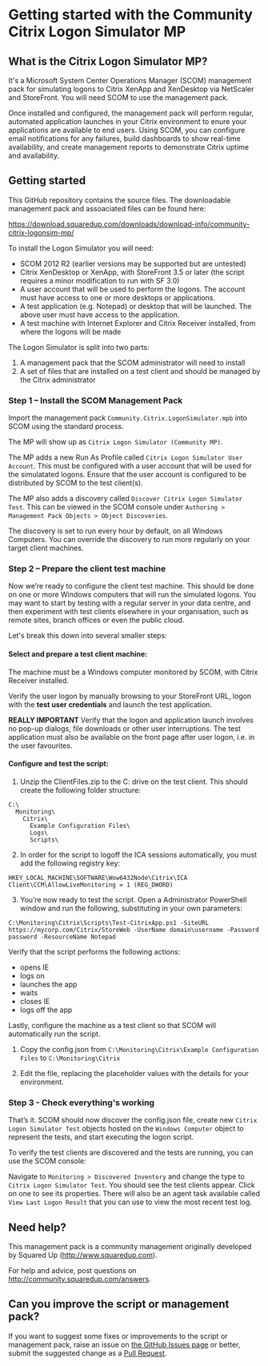 # Getting started with the Community Citrix Logon Simulator MP

## What is the Citrix Logon Simulator MP?

It's a Microsoft System Center Operations Manager (SCOM) management pack for simulating logons to Citrix XenApp and XenDesktop via NetScaler and StoreFront. You will need SCOM to use the management pack.

Once installed and configured, the management pack will perform regular, automated application launches in your Citrix environment to enure your applications are available to end users. Using SCOM, you can configure email notifications for any failures, build dashboards to show real-time availability, and create management reports to demonstrate Citrix uptime and availability.

## Getting started

This GitHub repository contains the source files. The downloadable management pack and assoaciated files can be found here:

https://download.squaredup.com/downloads/download-info/community-citrix-logonsim-mp/

To install the Logon Simulator you will need:

- SCOM 2012 R2 (earlier versions may be supported but are untested)
- Citrix XenDesktop or XenApp, with StoreFront 3.5 or later (the script requires a minor modification to run with SF 3.0)
- A user account that will be used to perform the logons. The account must have access to one or more desktops or applications.
- A test application (e.g. Notepad) or desktop that will be launched. The above user must have access to the application.
- A test machine with Internet Explorer and Citrix Receiver installed, from where the logons will be made

The Logon Simulator is split into two parts:
1. A management pack that the SCOM administrator will need to install
2. A set of files that are installed on a test client and should be managed by the Citrix administrator

### Step 1 – Install the SCOM Management Pack

Import the management pack `Community.Citrix.LogonSimulator.mpb` into SCOM using the standard process.

The MP will show up as `Citrix Logon Simulator (Community MP)`.

The MP adds a new Run As Profile called `Citrix Logon Simulator User Account`. This must be configured with a user account that will be used for the simulatated logons. Ensure that the user account is configured to be distributed by SCOM to the test client(s).

The MP also adds a discovery called `Discover Citrix Logon Simulator Test`. This can be viewed in the SCOM console under `Authoring > Management Pack Objects > Object Discoveries`.

The discovery is set to run every hour by default, on all Windows Computers. You can override the discovery to run more regularly on your target client machines.


### Step 2 – Prepare the client test machine

Now we’re ready to configure the client test machine. This should be done on one or more Windows computers that will run the simulated logons. You may want to start by testing with a regular server in your data centre, and then experiment with test clients elsewhere in your organisation, such as remote sites, branch offices or even the public cloud.

Let's break this down into several smaller steps:

#### Select and prepare a test client machine:

The machine must be a Windows computer monitored by SCOM, with Citrix Receiver installed.

Verify the user logon by manually browsing to your StoreFront URL, logon with the **test user credentials** and launch the test application.

**REALLY IMPORTANT** Verify that the logon and application launch involves no pop-up dialogs, file downloads or other user interruptions. The test application must also be available on the front page after user logon, i.e. in the user favourites.

#### Configure and test the script: 

1. Unzip the ClientFiles.zip to the C: drive on the test client. This should create the following folder structure:
 
```
C:\
  Monitoring\
    Citrix\
      Example Configuration Files\
      Logs\
      Scripts\
```

2. In order for the script to logoff the ICA sessions automatically, you must add the following registry key:

```
HKEY_LOCAL_MACHINE\SOFTWARE\Wow6432Node\Citrix\ICA Client\CCM\AllowLiveMonitoring = 1 (REG_DWORD)
```

3. You’re now ready to test the script. Open a Administrator PowerShell window and run the following, substituting in your own parameters:

```
C:\Monitoring\Citrix\Scripts\Test-CitrixApp.ps1 -SiteURL https://mycorp.com/Citrix/StoreWeb -UserName domain\username -Password password -ResourceName Notepad
```

Verify that the script performs the following actions:
- opens IE
- logs on
- launches the app
- waits
- closes IE
- logs off the app


Lastly, configure the machine as a test client so that SCOM will automatically run the script.

1. Copy the config.json from `C:\Monitoring\Citrix\Example Configuration Files` to `C:\Monitoring\Citrix`

2. Edit the file, replacing the placeholder values with the details for your environment.

### Step 3 - Check everything's working

That’s it. SCOM should now discover the config.json file, create new `Citrix Logon Simulator Test` objects hosted on the `Windows Computer` object to represent the tests, and start executing the logon script.

To verify the test clients are discovered and the tests are running, you can use the SCOM console:

Navigate to `Monitoring > Discovered Inventory` and change the type to `Citrix Logon Simulator Test`. You should see the test clients appear. Click on one to see its properties. There will also be an agent task available called `View Last Logon Result` that you can use to view the most recent test log.

## Need help?

This management pack is a community management originally developed by Squared Up (http://www.squaredup.com).

For help and advice, post questions on http://community.squaredup.com/answers.

## Can you improve the script or management pack?

If you want to suggest some fixes or improvements to the script or management pack, raise an issue on [the GitHub Issues page](https://github.com/squaredup/Community.Citrix.LogonSim.MP/issues) or better, submit the suggested change as a [Pull Request](https://github.com/squaredup/Community.Citrix.LogonSim.MP/pulls).
